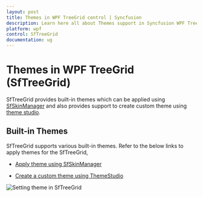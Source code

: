 ```yaml
---
layout: post
title: Themes in WPF TreeGrid control | Syncfusion
description: Learn here all about Themes support in Syncfusion WPF TreeGrid (SfTreeGrid) control, its elements and more.
platform: wpf
control: SfTreeGrid
documentation: ug
---
```


# Themes in WPF TreeGrid (SfTreeGrid)

SfTreeGrid provides built-in themes which can be applied using [SfSkinManager](https://help.syncfusion.com/wpf/themes/getting-started) and also provides support to create custom theme using [theme studio](https://help.syncfusion.com/wpf/themes/theme-studio). 

## Built-in Themes

SfTreeGrid supports various built-in themes. Refer to the below links to apply themes for the SfTreeGrid,

  * [Apply theme using SfSkinManager](https://help.syncfusion.com/wpf/themes/skin-manager)
	
  * [Create a custom theme using ThemeStudio](https://help.syncfusion.com/wpf/themes/theme-studio#creating-custom-theme)
  
  ![Setting theme in SfTreeGrid](Getting-Started_images/Theme.png)
